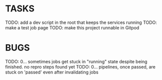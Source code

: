 # TASKS

TODO: add a dev script in the root that keeps the services running
TODO: make a test job page
TODO: make this project runnable in Gitpod


# BUGS

TODO: 0... sometimes jobs get stuck in "running" state despite being finished. no repro steps found yet
TODO: 0... pipelines, once passed, are stuck on 'passed' even after invalidating jobs